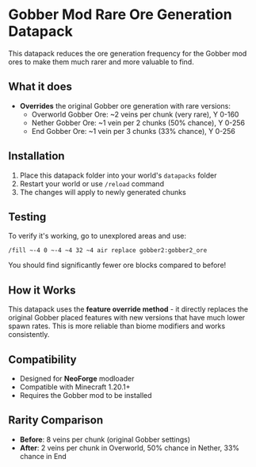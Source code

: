 # Gobber Mod Rare Ore Generation Datapack

This datapack reduces the ore generation frequency for the Gobber mod ores to make them much rarer and more valuable to find.

## What it does

- **Overrides** the original Gobber ore generation with rare versions:
  - Overworld Gobber Ore: ~2 veins per chunk (very rare), Y 0-160
  - Nether Gobber Ore: ~1 vein per 2 chunks (50% chance), Y 0-256
  - End Gobber Ore: ~1 vein per 3 chunks (33% chance), Y 0-256

## Installation

1. Place this datapack folder into your world's `datapacks` folder
2. Restart your world or use `/reload` command
3. The changes will apply to newly generated chunks

## Testing

To verify it's working, go to unexplored areas and use:
```
/fill ~-4 0 ~-4 ~4 32 ~4 air replace gobber2:gobber2_ore
```

You should find significantly fewer ore blocks compared to before!

## How it Works

This datapack uses the **feature override method** - it directly replaces the original Gobber placed features with new versions that have much lower spawn rates. This is more reliable than biome modifiers and works consistently.

## Compatibility

- Designed for **NeoForge** modloader
- Compatible with Minecraft 1.20.1+ 
- Requires the Gobber mod to be installed

## Rarity Comparison

- **Before**: 8 veins per chunk (original Gobber settings)
- **After**: 2 veins per chunk in Overworld, 50% chance in Nether, 33% chance in End